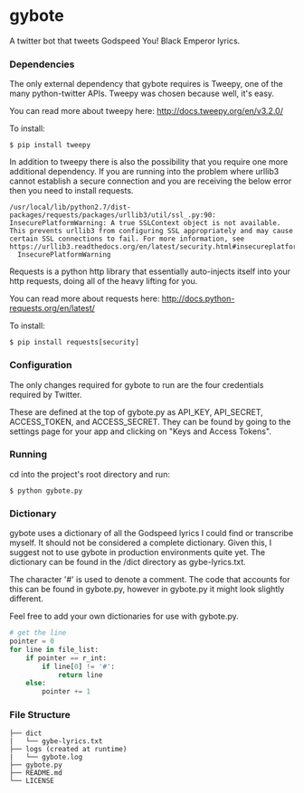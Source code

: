 # gybote
A twitter bot that tweets Godspeed You! Black Emperor lyrics.

### Dependencies
The only external dependency that gybote requires is Tweepy, one of the many python-twitter APIs. Tweepy was chosen because well, it's easy.

You can read more about tweepy here: http://docs.tweepy.org/en/v3.2.0/

To install:
```shell
$ pip install tweepy
```

In addition to tweepy there is also the possibility that you require one more additional dependency. If you are running into the problem where urllib3 cannot establish a secure connection and you are receiving the below error then you need to install requests.
```
/usr/local/lib/python2.7/dist-packages/requests/packages/urllib3/util/ssl_.py:90: InsecurePlatformWarning: A true SSLContext object is not available. This prevents urllib3 from configuring SSL appropriately and may cause certain SSL connections to fail. For more information, see https://urllib3.readthedocs.org/en/latest/security.html#insecureplatformwarning.
  InsecurePlatformWarning
```

Requests is a python http library that essentially auto-injects itself into your http requests, doing all of the heavy lifting for you.

You can read more about requests here: http://docs.python-requests.org/en/latest/

To install:
```shell
$ pip install requests[security]
```

### Configuration
The only changes required for gybote to run are the four credentials required by Twitter. 

These are defined at the top of gybote.py as API_KEY, API_SECRET, ACCESS_TOKEN, and ACCESS_SECRET. They can be found by going to the settings page for your app and clicking on "Keys and Access Tokens".

### Running

cd into the project's root directory and run:
```shell
$ python gybote.py
```
### Dictionary
gybote uses a dictionary of all the Godspeed lyrics I could find or transcribe myself. It should not be considered a complete dictionary. Given this, I suggest not to use gybote in production environments quite yet. The dictionary can be found in the /dict directory as gybe-lyrics.txt.

The character '#' is used to denote a comment. The code that accounts for this can be found in gybote.py, however in gybote.py it might look slightly different.

Feel free to add your own dictionaries for use with gybote.py.

```python
# get the line
pointer = 0
for line in file_list:
    if pointer == r_int:
        if line[0] != '#':
            return line
    else:
        pointer += 1
```

### File Structure

```
├── dict
|   └── gybe-lyrics.txt
├── logs (created at runtime)
|   └── gybote.log
├── gybote.py
├── README.md
└── LICENSE
```
